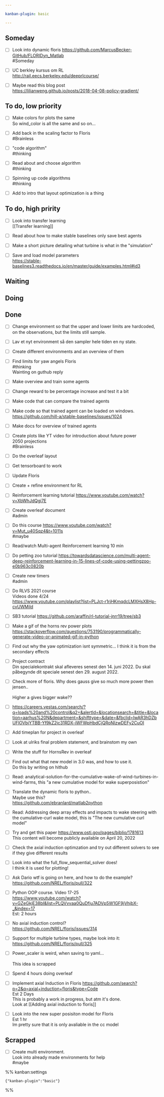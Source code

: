 ```yaml
---

kanban-plugin: basic

---
```


## Someday

- [ ] Look into dynamic floris https://github.com/MarcusBecker-GitHub/FLORIDyn_Matlab<br>#Someday
- [ ] UC berkley kursus om RL<br>http://rail.eecs.berkeley.edu/deeprlcourse/
- [ ] Maybe read this blog post <br>https://lilianweng.github.io/posts/2018-04-08-policy-gradient/


## To do, low priority

- [ ] Make colors for plots the same<br>So wind_color is all the same and so on...
- [ ] Add back in the scaling factor to Floris<br>#Brainless
- [ ] "code algorithm"<br>#thinking
- [ ] Read about and choose algorithm<br>#thinking
- [ ] Spinning up code algorithms<br>#thinking
- [ ] Add to intro that layout optimization is a thing


## To do, high pririty

- [ ] Look into transfer learning<br>[[Transfer learning]]
- [ ] Read about how to make stable baselines only save best agents
- [ ] Make a short picture detailing what turbine is what in the "simulation"
- [ ] Save and load model parameters<br>https://stable-baselines3.readthedocs.io/en/master/guide/examples.html#id3


## Waiting



## Doing



## Done

- [ ] Change environment so that the upper and lower limits are hardcoded, on the observations, but the limits still sample.
- [ ] Lav et nyt environment så den sampler hele tiden en ny state.
- [ ] Create different environments and an overview of them
- [ ] Find limits for yaw angels Floris<br>#thinking<br>Wainting on guthub reply
- [ ] Make overview and train some agents
- [ ] Change reward to be percentage increase and test it a bit
- [ ] Make code that can compare the trained agents
- [ ] Make code so that trained agent can be loaded on windows.<br>https://github.com/hill-a/stable-baselines/issues/1024
- [ ] Make docs for overview of trained agents
- [ ] Create plots like YT video for introduction about future power<br>2050 projections<br>#Brainless
- [ ] Do the overleaf layout
- [ ] Get tensorboard to work
- [ ] Update Floris
- [ ] Create + refine environment for RL
- [ ] Reinforcement learning tutorial https://www.youtube.com/watch?v=XbWhJdQgi7E
- [ ] Create overleaf document<br>#admin
- [ ] Do this course https://www.youtube.com/watch?v=Mut_u40Sqz4&t=1011s<br>#maybe
- [ ] Read/watch Multi-agent Reinforcement learning 10 min
- [ ] Do petting zoo tutorial https://towardsdatascience.com/multi-agent-deep-reinforcement-learning-in-15-lines-of-code-using-pettingzoo-e0b963c0820b
- [ ] Create new timers <br>#admin
- [ ] Do RLVS 2021 course<br>Videos done 4/24 <br>https://www.youtube.com/playlist?list=PLJct-r1rjHKmqdcLMXHsX8Hp-cvUWMild
- [ ] SB3 tutorial https://github.com/araffin/rl-tutorial-jnrr19/tree/sb3
- [ ] Make a gif of the horns rev power plots https://stackoverflow.com/questions/753190/programmatically-generate-video-or-animated-gif-in-python
- [ ] Find out why the yaw optimization isnt symmetric... I think it is from the secondary effects
- [ ] Project contract<br>Din specialekontrakt skal afleveres senest den 14. juni 2022. Du skal påbegynde dit speciale senest den 29. august 2022.
- [ ] Check more of floris. Why does gauss give so much more power then jensen..<br><br>Higher a gives bigger wake??
- [ ] https://careers.vestas.com/search/?q=loads%20and%20control&q2=&alertId=&locationsearch=&title=&location=aarhus%20N&department=&shifttype=&date=&fbclid=IwAR3hDZbUFlOVbjYTBB-Yf9kZ2jc31RDX-iWFWpHbdCjQRoNIzwDEFy2CuOI
- [ ] Add timeplan for project in overleaf
- [ ] Look at ulriks final problem statement, and brainstom my own
- [ ] Write the stuff for HornsRev in overleaf
- [ ] Find out what that new model in 3.0 was, and how to use it.<br>Do this by writing on hithub
- [ ] Read: analytical-solution-for-the-cumulative-wake-of-wind-turbines-in-wind-farms, this "a new cumulative model for wake superposistion"
- [ ] Translate the dynamic floris to python.. <br>Maybe use this? <br>https://github.com/ebranlard/matlab2python
- [ ] Read:  Addressing deep array effects and impacts to wake steering with the cumulative-curl wake model, this is "The new cumulative curl model"
- [ ] Try and get this paper https://www.osti.gov/pages/biblio/1781613<br>This content will become publicly available on April 20, 2022
- [ ] Check the axial induction optimzation and try out different solvers to see if they give different results
- [ ] Look into what the full_flow_sequential_solver does!<br>I think it is used for plotting!
- [ ] Ask Dario wtf is going on here, and how to do the example?<br>https://github.com/NREL/floris/pull/322
- [ ] Python OOP course. Video 17-25<br>https://www.youtube.com/watch?v=GZeGkjE38bI&list=PLQVvvaa0QuDfju7ADVp5W1GF9jVhjbX-_&index=17<br>Est: 2 hours
- [ ] No axial induction control?<br>https://github.com/NREL/floris/issues/314
- [ ] Support for multiple turbine types, maybe look into it: <br>https://github.com/NREL/floris/pull/325
- [ ] Power_scaler is weird, when saving to yaml...<br><br>This idea is scrapped
- [ ] Spend 4 hours doing overleaf
- [ ] Implement axial Induction in Floris https://github.com/search?p=2&q=axial+induction+floris&type=Code <br>Est 2 Days<br>This is probably a work in progress, but atm it's done.<br>Look at [[Adding axial induction to floris]]
- [ ] Look into the new super posisiton model for Floris <br>Est 1 hr<br>Im pretty sure that it is only avaliable in the cc model


## Scrapped

- [ ] Create multi environment.<br>Look into already made environments for help<br>#maybe




%% kanban:settings
```
{"kanban-plugin":"basic"}
```
%%